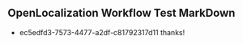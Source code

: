 ## OpenLocalization Workflow Test MarkDown
* ec5edfd3-7573-4477-a2df-c81792317d11 thanks!

<!--HONumber=Jul16_HO4-->


